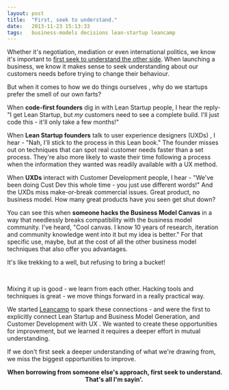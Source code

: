 ```yaml
---
layout: post
title:  "First, seek to understand."
date:   2013-11-23 15:13:33
tags:   business-models decisions lean-startup leancamp
---
```


Whether it's negotiation, mediation or even international politics, we know it's important to <a href="http://www.foundercentric.com/learn-then-confirm/">first seek to understand the other side</a>. When launching a business, we know it makes sense to seek understanding about our customers needs before trying to change their behaviour.

But when it comes to how we do things ourselves , why do we startups prefer the smell of our own farts?

When <strong>code-first founders</strong> dig in with Lean Startup people, I hear the reply- "I get Lean Startup, but <em>my</em> customers need to see a complete build. I'll just code this - it'll only take a few months!"

When <strong>Lean Startup founders</strong> talk to user experience designers (UXDs) , I hear - "Nah, I'll stick to the process in this Lean book." The founder misses out on techniques that can spot real customer needs faster than a set process. They're also more likely to waste their time following a process when the information they wanted was readily available with a UX method.

When <strong>UXDs</strong> interact with Customer Development people, I hear - "We've been doing Cust Dev this whole time - you just use different words!" And the UXDs miss make-or-break commercial issues. Great product, no business model. How many great products have you seen get shut down?

You can see this when <strong>someone hacks the Business Model Canvas</strong> in a way that needlessly breaks compatibility with the business model community. I've heard, "Cool canvas. I know 10 years of research, iteration and community knowledge went into it but my idea is better." For that specific use, maybe, but at the cost of all the other business model techniques that also offer you advantages.

It's like trekking to a well, but refusing to bring a bucket!

&nbsp;

Mixing it up is good - we learn from each other. Hacking tools and techniques is great - we move things forward in a really practical way.

We started <a href="http://leanca.mp">Leancamp</a> to spark these connections - and were the first to explicitly connect Lean Startup and Business Model Generation, and Customer Development with UX . We wanted to create these opportunities for improvement, but we learned it requires a deeper effort in mutual understanding.

If we don't first seek a deeper understanding of what we're drawing from, we miss the biggest opportunities to improve.
<p style="text-align: center;"><strong>When borrowing from someone else's approach, first seek to understand. That's all I'm sayin'. </strong></p>


